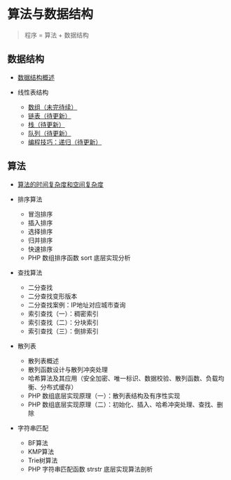 # 算法与数据结构

> 程序 = 算法 + 数据结构

## 数据结构

- [数据结构概述](data-struct-1.md)

- 线性表结构
    - [数组（未完待续）](data-struct-tree.md)
    - [链表（待更新）]()
    - [栈（待更新）]()
    - [队列（待更新）]()
    - [编程技巧：递归（待更新）]()

## 算法

- [算法的时间复杂度和空间复杂度](complexity.md)

- 排序算法
    - 冒泡排序
    - 插入排序
    - 选择排序
    - 归并排序
    - 快速排序
    - PHP 数组排序函数 sort 底层实现分析

- 查找算法
    - 二分查找
    - 二分查找变形版本
    - 二分查找案例：IP地址对应城市查询
    - 索引查找（一）：稠密索引
    - 索引查找（二）：分块索引
    - 索引查找（三）：倒排索引
    
- 散列表
    - 散列表概述
    - 散列函数设计与散列冲突处理
    - 哈希算法及其应用（安全加密、唯一标识、数据校验、散列函数、负载均衡、分布式缓存）
    - PHP 数组底层实现原理（一）：散列表结构及有序性实现
    - PHP 数组底层实现原理（二）：初始化、插入、哈希冲突处理、查找、删除

- 字符串匹配
    - BF算法
    - KMP算法
    - Trie树算法
    - PHP 字符串匹配函数 strstr 底层实现算法剖析


